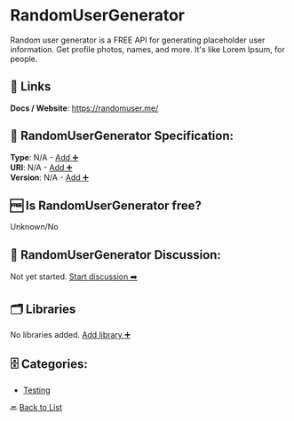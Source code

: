 # RandomUserGenerator

Random user generator is a FREE API for generating placeholder user information. Get profile photos, names, and more. It's like Lorem Ipsum, for people.

##  🔗 Links
**Docs / Website**: https://randomuser.me/

## 🧬 RandomUserGenerator Specification:
**Type**: N/A - [Add ➕](https://github.com/apis-list/apis-list/edit/main/apis/randomusergenerator/randomusergenerator.yaml)  
**URI**: N/A - [Add ➕](https://github.com/apis-list/apis-list/edit/main/apis/randomusergenerator/randomusergenerator.yaml)  
**Version**: N/A - [Add ➕](https://github.com/apis-list/apis-list/edit/main/apis/randomusergenerator/randomusergenerator.yaml)

## 🆓 Is RandomUserGenerator free?
 Unknown/No 

## 💬 RandomUserGenerator Discussion:
Not yet started. [Start discussion ➡️](https://github.com/apis-list/apis-list/discussions/new)

## 🗂️ Libraries

No libraries added. [Add library ➕](https://github.com/apis-list/apis-list/edit/main/apis/randomusergenerator/randomusergenerator.yaml)    


## 🗄️ Categories:
- [Testing](https://github.com/apis-list/apis-list#testing-)

🔙  [Back to List](https://github.com/apis-list/apis-list)
